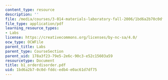 ```yaml
---
content_type: resource
description: ''
file: /media/courses/3-014-materials-laboratory-fall-2006/1bd6a2b70c0dfddcedb4e0ac61d7df75_b1_orderdisorder.pdf
file_type: application/pdf
learning_resource_types:
- Labs
license: https://creativecommons.org/licenses/by-nc-sa/4.0/
ocw_type: OCWFile
parent_title: Labs
parent_type: CourseSection
parent_uid: 178a3f23-79e5-2e6c-90c3-e52c15603a59
resourcetype: Document
title: b1_orderdisorder.pdf
uid: 1bd6a2b7-0c0d-fddc-edb4-e0ac61d7df75
---
```

